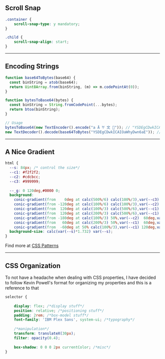 ## Scroll Snap
```css
.container {
	scroll-snap-type: y mandatory;
}

.child {
	scroll-snap-align: start;
}
```


---

## Encoding Strings
```js
function base64ToBytes(base64) {
  const binString = atob(base64);
  return Uint8Array.from(binString, (m) => m.codePointAt(0));
}

function bytesToBase64(bytes) {
  const binString = String.fromCodePoint(...bytes);
  return btoa(binString);
}

// Usage
bytesToBase64(new TextEncoder().encode("a Ā 𐀀 文 🦄")); // "YSDEgCDwkICAIOaWhyDwn6aE"
new TextDecoder().decode(base64ToBytes("YSDEgCDwkICAIOaWhyDwn6aE")); // "a Ā 𐀀 文 🦄"

```

---

## A Nice Gradient

```css
html {
  --s: 84px; /* control the size*/
  --c1: #f2f2f2;
  --c2: #cdcbcc;
  --c3: #999999;
  
  --_g: 0 120deg,#0000 0;
  background:
    conic-gradient(from    0deg at calc(500%/6) calc(100%/3),var(--c3) var(--_g)),
    conic-gradient(from -120deg at calc(100%/6) calc(100%/3),var(--c2) var(--_g)),
    conic-gradient(from  120deg at calc(100%/3) calc(500%/6),var(--c1) var(--_g)),
    conic-gradient(from  120deg at calc(200%/3) calc(500%/6),var(--c1) var(--_g)),
    conic-gradient(from -180deg at calc(100%/3) 50%,var(--c2)  60deg,var(--c1) var(--_g)),
    conic-gradient(from   60deg at calc(200%/3) 50%,var(--c1)  60deg,var(--c3) var(--_g)),
    conic-gradient(from  -60deg at 50% calc(100%/3),var(--c1) 120deg,var(--c2) 0 240deg,var(--c3) 0);
  background-size: calc(var(--s)*1.732) var(--s);
}
```

Find more at [CSS Patterns](https://css-pattern.com/)


---

## CSS Organization

To not have a headache when dealing with CSS properties, I have decided to follow Kevin Powell's format for organizing my properties and this is a reference to that


```css
selector {
	
	display: flex; /*display stuff*/
	position: relative; /*positioning stuff*/
	padding: 2rem; /*box-model stuff*/
	font-family: 'IBM Plex Sans', system-ui; /*typography*/
	
	/*manipulation*/
	transform: translateX(30px);
	filter: opacity(0.4);
	
	box-shadow: 0 0 0 2px currentColor; /*misc*/
}
```
